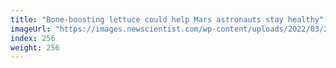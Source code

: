 ```yaml
---
title: "Bone-boosting lettuce could help Mars astronauts stay healthy"
imageUrl: "https://images.newscientist.com/wp-content/uploads/2022/03/21131940/SEI_94722869.jpg?width=600"
index: 256
weight: 256
---
```

